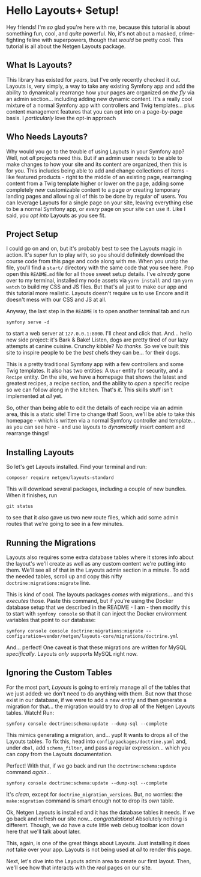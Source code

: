 # Hello Layouts+ Setup!

Hey friends! I'm *so* glad you're here with me, because this tutorial is about
something fun, cool, and *quite* powerful. No, it's not about a masked, crime-fighting
feline with superpowers, though that *would* be pretty cool. This tutorial is all
about the Netgen Layouts package.

## What Is Layouts?

This library has existed for *years*, but I've only recently checked it out. Layouts
is, very simply, a way to take any existing Symfony app and add the ability to
dynamically rearrange how your pages are organized *on the fly* via an admin section...
including adding new dynamic content. It's a really cool mixture of a normal Symfony
app with controllers and Twig templates... plus content management features that
you can opt into on a page-by-page basis. I *particularly* love the opt-in approach

## Who Needs Layouts?

Why would you go to the trouble of using Layouts in your Symfony app? Well, not
*all* projects need this. But if an admin user needs to be able to make changes
to how your site and its content are organized, then this is for you. This includes
being able to add and change collections of items - like featured products - right
to the middle of an existing page, rearranging content from a Twig template higher
or lower on the page, adding some completely *new* customizable content to a
page *or* creating temporary landing pages and allowing all of this to be done by
regular ol' users. You can leverage Layouts for a single page on your site,
leaving everything else to be a normal Symfony app, or *every* page on your site
can use it. Like I said, you *opt into* Layouts as you see fit.

## Project Setup

I could go on and on, but it's probably best to see the Layouts magic in action.
It's *super* fun to play with, so you should definitely download the course code
from this page and code along with me. When you unzip the file, you'll find a
`start/` directory with the same code that you see here. Pop open this `README.md`
file for all those sweet setup details. I've *already* gone over to my terminal,
installed my node assets via `yarn install` and ran `yarn watch` to build my
CSS and JS files. But that's all just to make our app and this tutorial more
realistic. Layouts doesn't require us to use Encore and it doesn't mess with our
CSS and JS at all.

Anyway, the last step in the `README` is to open another terminal tab and run

```terminal
symfony serve -d
```

to start a web server at `127.0.0.1:8000`. I'll cheat and click that. And...
hello new side project: it's Bark & Bake! Listen, dogs are pretty tired of our lazy
attempts at canine cuisine. Crunchy kibble? *No thanks*. So we've built this site
to inspire people to be the *best* chefs they can be... for their dogs.

This is a pretty traditional Symfony app with a few controllers and some Twig
templates. It also has two entities: A `User` entity for security, and a `Recipe`
entity. On the site, we have a homepage that shows the latest and greatest recipes,
a recipe section, and the ability to *open* a specific recipe so we can follow along
in the kitchen. That's *it*. This skills stuff isn't implemented at *all* yet.

So, other than being able to edit the details of each recipe via an admin area, this
is a static site! Time to change that! Soon, we'll be able to take this homepage -
which is written via a normal Symfony controller and template... as you can see
here - and use layouts to *dynamically* insert content and rearrange things!

## Installing Layouts

So let's get Layouts installed. Find your terminal and run:

```terminal
composer require netgen/layouts-standard
```

This will download several packages, including a couple of new bundles. When it
finishes, run

```terminal
git status
```

to see that it *also* gave us two new route files, which add some admin routes that
we're going to see in a few minutes.

## Running the Migrations

Layouts also requires some extra database tables where it stores info about the
layout's we'll create as well as any custom content we're putting into them. We'll
see all of that in the Layouts admin section in a minute. To add the needed tables,
scroll up and copy this nifty `doctrine:migrations:migrate` line.

This is kind of cool. The layouts packages *comes* with migrations... and this
*executes* those. Paste this command, but if you're using the Docker database
setup that we described in the README - I am - then modify this to start with
`symfony console` so that it can inject the Docker environment variables that point
to our database:

```terminal-silent
symfony console console doctrine:migrations:migrate --configuration=vendor/netgen/layouts-core/migrations/doctrine.yml
```

And... perfect! One caveat is that these migrations are written for MySQL
*specifically*. Layouts *only* supports MySQL right now.

## Ignoring the Custom Tables

For the most part, *Layouts* is going to entirely manage all of the tables that
we just added: we don't need to do anything with them. But now that those exist
in our database, if we were to add a new entity and then generate a migration
for that... the migration would try to *drop* all of the Netgen Layouts tables.
Watch! Run:

```terminal
symfony console doctrine:schema:update --dump-sql --complete
```

This mimics generating a migration, and... yup! It wants to drops all of the
Layouts tables. To fix this, head into `config/packages/doctrine.yaml` and, under
`dbal`, add `schema_filter`, and pass a regular expression... which you can copy
from the Layouts documentation.

Perfect! With that, if we go back and run the `doctrine:schema:update` command
*again*...

```terminal-silent
symfony console doctrine:schema:update --dump-sql --complete
```

It's *clean*, except for `doctrine_migration_versions`. But, no worries: the
`make:migration` command is smart enough not to drop its *own* table.

Ok, Netgen Layouts is installed and it has the database tables it needs. If we go
back and refresh our site now... *congratulations*! Absolutely nothing is different.
Though, we *do* have a cute little web debug toolbar icon down here that we'll talk
about later.

This, again, is one of the great things about Layouts. Just installing it does *not*
take over your app. Layouts is not being used at *all* to render this page.

Next, let's dive into the Layouts admin area to create our first layout. Then, we'll
see how that interacts with the *real* pages on our site.
